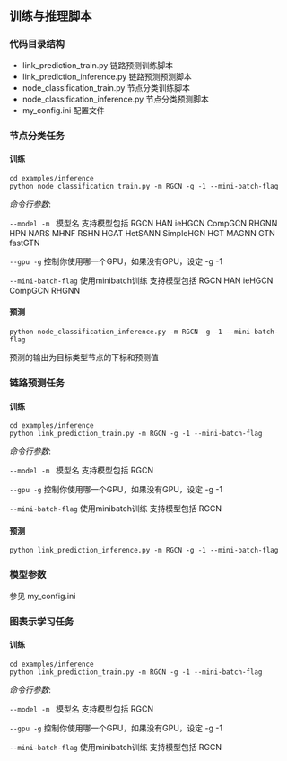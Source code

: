 ## 训练与推理脚本

### 代码目录结构

- link_prediction_train.py 链路预测训练脚本
- link_prediction_inference.py 链路预测预测脚本
- node_classification_train.py 节点分类训练脚本
- node_classification_inference.py 节点分类预测脚本
- my_config.ini 配置文件

### 节点分类任务

#### 训练

```
cd examples/inference
python node_classification_train.py -m RGCN -g -1 --mini-batch-flag
```

*命令行参数*:

``--model -m ``    模型名 支持模型包括 RGCN HAN ieHGCN CompGCN RHGNN HPN NARS MHNF RSHN HGAT HetSANN SimpleHGN HGT MAGNN GTN
fastGTN

``--gpu -g``    控制你使用哪一个GPU，如果没有GPU，设定 -g -1

``--mini-batch-flag``  使用minibatch训练 支持模型包括 RGCN HAN ieHGCN CompGCN RHGNN

#### 预测

```
python node_classification_inference.py -m RGCN -g -1 --mini-batch-flag
```

预测的输出为目标类型节点的下标和预测值

### 链路预测任务

#### 训练

```
cd examples/inference
python link_prediction_train.py -m RGCN -g -1 --mini-batch-flag
```

*命令行参数*:

``--model -m ``    模型名 支持模型包括 RGCN

``--gpu -g``    控制你使用哪一个GPU，如果没有GPU，设定 -g -1

``--mini-batch-flag``  使用minibatch训练 支持模型包括 RGCN

#### 预测

```
python link_prediction_inference.py -m RGCN -g -1 --mini-batch-flag
```

### 模型参数

参见 my_config.ini

### 图表示学习任务

#### 训练

```
cd examples/inference
python link_prediction_train.py -m RGCN -g -1 --mini-batch-flag
```

*命令行参数*:

``--model -m ``    模型名 支持模型包括 RGCN

``--gpu -g``    控制你使用哪一个GPU，如果没有GPU，设定 -g -1

``--mini-batch-flag``  使用minibatch训练 支持模型包括 RGCN

